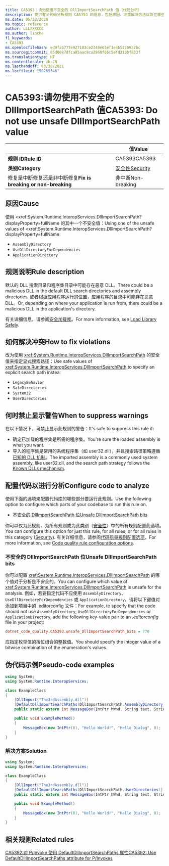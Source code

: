```yaml
---
title: CA5393：请勿使用不安全的 DllImportSearchPath 值（代码分析）
description: 提供有关代码分析规则 CA5393 的信息，包括原因、冲突解决方法以及在哪些情况下可禁止显示此规则的警告。
ms.date: 05/28/2020
ms.topic: reference
author: LLLXXXCCC
ms.author: linche
f1_keywords:
- CA5393
ms.openlocfilehash: ed9fab777e927103ce2348e63ef1e4b52c69a7bc
ms.sourcegitcommit: 05d0087dfca85aac9ca2960f86c5efd218bf833f
ms.translationtype: HT
ms.contentlocale: zh-CN
ms.lasthandoff: 03/30/2021
ms.locfileid: "99769346"
---
```

# <a name="ca5393-do-not-use-unsafe-dllimportsearchpath-value"></a><span data-ttu-id="e5aba-103">CA5393:请勿使用不安全的 DllImportSearchPath 值</span><span class="sxs-lookup"><span data-stu-id="e5aba-103">CA5393: Do not use unsafe DllImportSearchPath value</span></span>

| | <span data-ttu-id="e5aba-104">值</span><span class="sxs-lookup"><span data-stu-id="e5aba-104">Value</span></span> |
|-|-|
| <span data-ttu-id="e5aba-105">**规则 ID**</span><span class="sxs-lookup"><span data-stu-id="e5aba-105">**Rule ID**</span></span> |<span data-ttu-id="e5aba-106">CA5393</span><span class="sxs-lookup"><span data-stu-id="e5aba-106">CA5393</span></span>|
| <span data-ttu-id="e5aba-107">**类别**</span><span class="sxs-lookup"><span data-stu-id="e5aba-107">**Category**</span></span> |[<span data-ttu-id="e5aba-108">安全性</span><span class="sxs-lookup"><span data-stu-id="e5aba-108">Security</span></span>](security-warnings.md)|
| <span data-ttu-id="e5aba-109">修复是中断修复还是非中断修复</span><span class="sxs-lookup"><span data-stu-id="e5aba-109">**Fix is breaking or non-breaking**</span></span> |<span data-ttu-id="e5aba-110">非中断</span><span class="sxs-lookup"><span data-stu-id="e5aba-110">Non-breaking</span></span>|

## <a name="cause"></a><span data-ttu-id="e5aba-111">原因</span><span class="sxs-lookup"><span data-stu-id="e5aba-111">Cause</span></span>

<span data-ttu-id="e5aba-112">使用 <xref:System.Runtime.InteropServices.DllImportSearchPath?displayProperty=fullName 的其中一个不安全值：</span><span class="sxs-lookup"><span data-stu-id="e5aba-112">Using one of the unsafe values of <xref:System.Runtime.InteropServices.DllImportSearchPath?displayProperty=fullName:</span></span>

- `AssemblyDirectory`
- `UseDllDirectoryForDependencies`
- `ApplicationDirectory`

## <a name="rule-description"></a><span data-ttu-id="e5aba-113">规则说明</span><span class="sxs-lookup"><span data-stu-id="e5aba-113">Rule description</span></span>

<span data-ttu-id="e5aba-114">默认的 DLL 搜索目录和程序集目录中可能存在恶意 DLL。</span><span class="sxs-lookup"><span data-stu-id="e5aba-114">There could be a malicious DLL in the default DLL search directories and assembly directories.</span></span> <span data-ttu-id="e5aba-115">或者根据应用程序运行的位置，应用程序的目录中可能存在恶意 DLL。</span><span class="sxs-lookup"><span data-stu-id="e5aba-115">Or, depending on where your application is run from, there could be a malicious DLL in the application's directory.</span></span>

<span data-ttu-id="e5aba-116">有关详细信息，请参阅[安全加载库](https://msrc-blog.microsoft.com/2014/05/13/load-library-safely/)。</span><span class="sxs-lookup"><span data-stu-id="e5aba-116">For more information, see [Load Library Safely](https://msrc-blog.microsoft.com/2014/05/13/load-library-safely/).</span></span>

## <a name="how-to-fix-violations"></a><span data-ttu-id="e5aba-117">如何解决冲突</span><span class="sxs-lookup"><span data-stu-id="e5aba-117">How to fix violations</span></span>

<span data-ttu-id="e5aba-118">改为使用 <xref:System.Runtime.InteropServices.DllImportSearchPath> 的安全值来指定显式搜索路径：</span><span class="sxs-lookup"><span data-stu-id="e5aba-118">Use safe values of <xref:System.Runtime.InteropServices.DllImportSearchPath> to specify an explicit search path instea:</span></span>

- `LegacyBehavior`
- `SafeDirectories`
- `System32`
- `UserDirectories`

## <a name="when-to-suppress-warnings"></a><span data-ttu-id="e5aba-119">何时禁止显示警告</span><span class="sxs-lookup"><span data-stu-id="e5aba-119">When to suppress warnings</span></span>

<span data-ttu-id="e5aba-120">在以下情况下，可禁止显示此规则的警告：</span><span class="sxs-lookup"><span data-stu-id="e5aba-120">It's safe to suppress this rule if:</span></span>

- <span data-ttu-id="e5aba-121">确定已加载的程序集是所需的程序集。</span><span class="sxs-lookup"><span data-stu-id="e5aba-121">You're sure the loaded assembly is what you want.</span></span>
- <span data-ttu-id="e5aba-122">导入的程序集是常用的系统程序集（如 user32.dll），并且搜索路径策略遵循[已知的 DLL 机制](/archive/blogs/larryosterman/what-are-known-dlls-anyway)。</span><span class="sxs-lookup"><span data-stu-id="e5aba-122">The imported assembly is a commonly used system assembly, like user32.dll, and the search path strategy follows the [Known DLLs mechanism](/archive/blogs/larryosterman/what-are-known-dlls-anyway).</span></span>

## <a name="configure-code-to-analyze"></a><span data-ttu-id="e5aba-123">配置代码以进行分析</span><span class="sxs-lookup"><span data-stu-id="e5aba-123">Configure code to analyze</span></span>

<span data-ttu-id="e5aba-124">使用下面的选项来配置代码库的哪些部分要运行此规则。</span><span class="sxs-lookup"><span data-stu-id="e5aba-124">Use the following option to configure which parts of your codebase to run this rule on.</span></span>

- [<span data-ttu-id="e5aba-125">不安全的 DllImportSearchPath 位</span><span class="sxs-lookup"><span data-stu-id="e5aba-125">Unsafe DllImportSearchPath bits</span></span>](#unsafe-dllimportsearchpath-bits)

<span data-ttu-id="e5aba-126">你可以仅为此规则、为所有规则或为此类别（[安全性](security-warnings.md)）中的所有规则配置此选项。</span><span class="sxs-lookup"><span data-stu-id="e5aba-126">You can configure this option for just this rule, for all rules, or for all rules in this category ([Security](security-warnings.md)).</span></span> <span data-ttu-id="e5aba-127">有关详细信息，请参阅[代码质量规则配置选项](../code-quality-rule-options.md)。</span><span class="sxs-lookup"><span data-stu-id="e5aba-127">For more information, see [Code quality rule configuration options](../code-quality-rule-options.md).</span></span>

### <a name="unsafe-dllimportsearchpath-bits"></a><span data-ttu-id="e5aba-128">不安全的 DllImportSearchPath 位</span><span class="sxs-lookup"><span data-stu-id="e5aba-128">Unsafe DllImportSearchPath bits</span></span>

<span data-ttu-id="e5aba-129">你可以配置 <xref:System.Runtime.InteropServices.DllImportSearchPath> 的哪个值对于分析是不安全的。</span><span class="sxs-lookup"><span data-stu-id="e5aba-129">You can configure which value of <xref:System.Runtime.InteropServices.DllImportSearchPath> is unsafe for the analysis.</span></span> <span data-ttu-id="e5aba-130">例如，若要指定代码不应使用 `AssemblyDirectory`、`UseDllDirectoryForDependencies` 或 `ApplicationDirectory`，请将以下键值对添加到项目中的 .editorconfig 文件：</span><span class="sxs-lookup"><span data-stu-id="e5aba-130">For example, to specify that the code should not use `AssemblyDirectory`, `UseDllDirectoryForDependencies` or `ApplicationDirectory`, add the following key-value pair to an *.editorconfig* file in your project:</span></span>

```ini
dotnet_code_quality.CA5393.unsafe_DllImportSearchPath_bits = 770
```

<span data-ttu-id="e5aba-131">应指定枚举值的按位组合的整数值。</span><span class="sxs-lookup"><span data-stu-id="e5aba-131">You should specify the integer value of a bitwise combination of the enumeration's values.</span></span>

## <a name="pseudo-code-examples"></a><span data-ttu-id="e5aba-132">伪代码示例</span><span class="sxs-lookup"><span data-stu-id="e5aba-132">Pseudo-code examples</span></span>

```csharp
using System;
using System.Runtime.InteropServices;

class ExampleClass
{
    [DllImport("The3rdAssembly.dll")]
    [DefaultDllImportSearchPaths(DllImportSearchPath.AssemblyDirectory)]
    public static extern int MessageBox(IntPtr hWnd, String text, String caption, uint type);

    public void ExampleMethod()
    {
        MessageBox(new IntPtr(0), "Hello World!", "Hello Dialog", 0);
    }
}
```

### <a name="solution"></a><span data-ttu-id="e5aba-133">解决方案</span><span class="sxs-lookup"><span data-stu-id="e5aba-133">Solution</span></span>

```csharp
using System;
using System.Runtime.InteropServices;

class ExampleClass
{
    [DllImport("The3rdAssembly.dll")]
    [DefaultDllImportSearchPaths(DllImportSearchPath.UserDirectories)]
    public static extern int MessageBox(IntPtr hWnd, String text, String caption, uint type);

    public void ExampleMethod()
    {
        MessageBox(new IntPtr(0), "Hello World!", "Hello Dialog", 0);
    }
}
```

## <a name="related-rules"></a><span data-ttu-id="e5aba-134">相关规则</span><span class="sxs-lookup"><span data-stu-id="e5aba-134">Related rules</span></span>

[<span data-ttu-id="e5aba-135">CA5392:对 P/Invoke 使用 DefaultDllImportSearchPaths 属性</span><span class="sxs-lookup"><span data-stu-id="e5aba-135">CA5392: Use DefaultDllImportSearchPaths attribute for P/Invokes</span></span>](ca5392.md)

